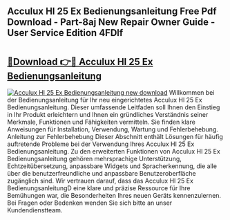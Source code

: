 ## Acculux Hl 25 Ex Bedienungsanleitung Free Pdf Download - Part-8aj New Repair Owner Guide - User Service Edition 4FDlf

# <h2><a href="http://df4ugz.blite.top/?on=Acculux+Hl+25+Ex+Bedienungsanleitung">🔗Download 👉🔴 Acculux Hl 25 Ex Bedienungsanleitung</a></h2>

[![Acculux Hl 25 Ex Bedienungsanleitung new download](https://i.imgur.com/lujVjoI.png)](http://df4ugz.blite.top/?on=Acculux+Hl+25+Ex+Bedienungsanleitung)
Willkommen bei der Bedienungsanleitung für Ihr neu eingerichtetes Acculux Hl 25 Ex Bedienungsanleitung. Dieser umfassende Leitfaden soll Ihnen den Einstieg in Ihr Produkt erleichtern und Ihnen ein gründliches Verständnis seiner Merkmale, Funktionen und Fähigkeiten vermitteln. Sie finden klare Anweisungen für Installation, Verwendung, Wartung und Fehlerbehebung. Anleitung zur Fehlerbehebung Dieser Abschnitt enthält Lösungen für häufig auftretende Probleme bei der Verwendung Ihres Acculux Hl 25 Ex Bedienungsanleitung. Zu den erweiterten Funktionen von Acculux Hl 25 Ex Bedienungsanleitung gehören mehrsprachige Unterstützung, Echtzeitübersetzung, anpassbare Widgets und Spracherkennung, die alle über die benutzerfreundliche und anpassbare Benutzeroberfläche zugänglich sind. Wir vertrauen darauf, dass das Acculux Hl 25 Ex BedienungsanleitungD eine klare und präzise Ressource für Ihre Bemühungen war, die Besonderheiten Ihres neuen Geräts kennenzulernen. Bei Fragen oder Bedenken wenden Sie sich bitte an unser Kundendienstteam.
